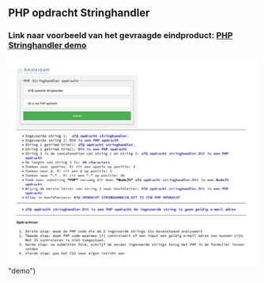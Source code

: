 
## PHP opdracht Stringhandler

### Link naar voorbeeld van het gevraagde eindproduct: [PHP Stringhandler demo](https://linearb.nl/ata/php/stringhandler/ "PHP Stringhandler demo")




![demo](https://github.com/amsterdam-tech-academy/php_2022/blob/main/stringhandler/screenshot_stringhandler.jpg) "demo")
